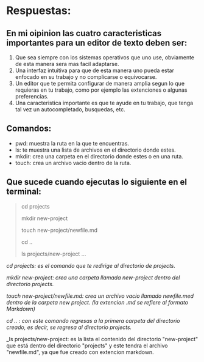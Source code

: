 # Respuestas:
## En mi oipinion las cuatro caracteristicas importantes para un editor de texto deben ser:
1. Que sea  siempre con los sistemas operativos que uno use, obviamente de esta manera sera mas facil adaptarse.
2. Una interfaz intuitiva para que de esta manera uno pueda estar enfocado en su trabajo y no complicarse o equivocarse.
3. Un editor que te permita configurar de manera amplia segun lo que requieras en tu trabajo, como por ejemplo las extenciones o algunas preferencias.
4. Una caracteristica importante es que te ayude en tu trabajo, que tenga tal vez un autocompletado, busquedas, etc.
   
## Comandos:
+ pwd: muestra la ruta en la que te encuentras.
+ ls: te muestra una lista de archivos en el directorio donde estes.
+ mkdir: crea una carpeta en el directorio donde estes o en una ruta.
+ touch: crea un archivo vacio dentro de la ruta.

## Que sucede cuando ejecutas lo siguiente en el terminal:
> cd projects
> 
> mkdir new-project
> 
> touch new-project/newfile.md
> 
> cd ..
> 
> ls projects/new-project
...

_cd projects: es el comando que te redirige al directorio de projects._

_mkdir new-project: crea una carpeta llamada new-project dentro del directorio projects._

_touch new-project/newfile.md: crea un archivo vacio llamado newfile.med dentro de la carpeta new project. (la extencion .md se refiere al formato Markdown)_

_cd .. : con este comando regresas a la primera carpeta del directorio creado, es decir, se regresa al directorio projects._

_ls projects/new-project: es la lista el contenido del directorio "new-project" que está dentro del directorio "projects" y este tendra el archivo "newfile.md", ya que fue creado con extencion markdown.
